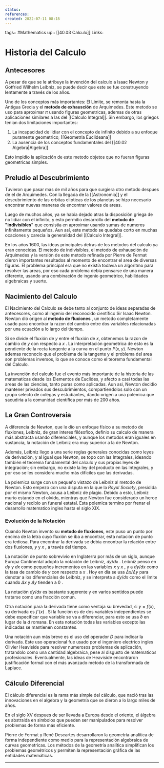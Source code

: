 ```yaml
---
status:
references:
created: 2022-07-11 08:18
---
```

tags:: #Mathematics 
up:: [[40.03 Calculo]]
Links: 
# Historia del Calculo
## Antecesores
A pesar de que se le atribuye la invención del calculo a Isaac Newton y Gotfried Wilhelm Leibniz, se puede decir que este se fue construyendo lentamente a través de los años.

Uno de los conceptos más importantes: El Limite, se remonta hasta la Antigua Grecia y el **metodo de exhausción** de Arquimedes. Este metodo se uso para aproximar $\pi$ usando figuras geometricas, ademas de otras aplicaciones similares a las del [[Calculo Integral]]. Sin embargo, los griegos tenian dos limitaciones importantes:
1. La incapacidad de lidiar con el concepto de infinito debido a su enfoque puramente geometrico; [[Geometria Euclideana]]
2. La ausencia de los conceptos fundamentales del [[40.02 Algebra|Algebra]]

Esto impidio la aplicación de este metodo objetos que no fueran figuras geometricas simples.

## Preludio al Descubrimiento
Tuvieron que pasar mas de mil años para que surgiera otro metodo despues de el de Arquimedes. Con la llegada de la [[Astronomia]] y el descubrimiento de las orbitas elipticas de los planetas se hizo necesario encontrar nuevas maneras de encontrar valores de areas.

Luego de muchos años, ya se habia dejado atras la disposición griega de no lidiar con el infinito, y esto permitio desarrollo del **metodo de "indivisibles"** que consistia en aproximar usando sumas de numeros infinitamente pequeños. Aun así, este metodo se quedaba corto en muchas ocaciones y carecia la generalidad del [[Calculo Integral]].

En los años 1600, las ideas principales detras de los metodos del calculo ya eran conocidas. El metodo de indivisibles, el metodo de exhausción de Arquimedes y la versión de este metodo refinada por Pierre de Fermat dieron importantes resultados al momento de encontrar el area de diversas figuras. El problema principal era que no existía todavía un algoritmo para resolver las areas, por eso cada problema debia pensarse de una manera diferente, usando una combinación de ingenio geometrico, habilidades algebraicas y suerte.

## Nacimiento del Calculo
El Nacimiento del Calculo se debe tanto al conjunto de ideas separadas de antecesores, como al ingenio del reconocido científico Sir Isaac Newton. Newton dió origen al **metodo de fluxiones** , un metodo completamente usado para encontrar la razon del cambio entre dos variables relacionadas por una ecuación a lo largo del tiempo.

Si se divide el fluxión de $y$ entre el fluxión de $x$, obtenemos la razon de cambio de $y$ con respecto a $x$ . La interpretación geometrica de esto es la pendiente de la recta tangente a la curva en el punto $P(x,y)$. Newton ademas reconocio que el problema de la tangente y el problema del area son problemas inversos, lo que se conoce como el teorema fundamental del Calculo.

La invención del calculo fue el evento más importante de la historia de las matematicas desde los Elementos de Euclides, y afecto a casi todas las areas de las ciencias, tanto puras como aplicadas. Aun asi, Newton decidio mantener privados sus descubrimientos, compartiendolos solo con un grupo selecto de colegas y estudiantes, dando origen a una polemica que sacudiria a la comunidad científica por más de 200 años.

## La Gran Controversia
A diferencia de Newton, que le dio un enfoque físico a su metodo de fluxiones, Leibniz, de gran interes filósofico, definio su calculo de manera más abstracta usando diferenciales, y aunque los metodos eran iguales en sustancia, la notación de Leibniz era muy superior a la de Newton. 

Además, Leibniz llego a una serie reglas generales conocidas como leyes de derivación, y al igual que Newton, se topo con las Integrales, ideando también el teorema fundamental del calculo y sus propias leyes de integración; sin embargo, no existe la ley del producto en las Integrales, y por eso se les considera mucho más dificiles que las derivadas.

La polemica surge con un pequeño vistazo de Leibniz al metodo de Newton. Esto empezo con una disputa en la que la *Royal Society*, presidida por el mismo Newton, acusa a Leibniz de plagio. Debido a esto, Leibniz murio estando en el olvido, mientras que Newton fue considerado un heroe nacional y recibio un funeral estatal. Esta polemica termino por frenar el desarrollo matematico ingles hasta el siglo XIX.

### Evolución de la Notación
Cuando Newton invento su **metodo de fluxiones**, este puso un punto por encima de la letra cuyo fluxión se iba a encontrar, esta notación de punto era tediosa. Para encontrar la derivada se debia encontrar la relación entre dos fluxiones, $y$ y $x$ , a través del tiempo.

La notación de punto sobrevivio en Inglaterra por más de un siglo, aunque Europa Continental adopto la notación de Leibniz, $dy/dx$ . Leibniz penso en $dy$ y $dx$ como pequeños incrementos en las variables $x$ y $x$ , y a $dy/dx$ como la tasa de cambio de $y$ con respecto a $x$ . Hoy en día se usa $\Delta x / \Delta y$  para denotar a los diferenciales de Leibniz, y se interpreta a $dy/dx$ como el limite cuando $\Delta x$ y $\Delta y$ tienden a $0$ .

La notación $dy/dx$ es bastante sugerente y en varios sentidos puede tratarse como una fracción comun. 

Otra notación para la derivada tiene como ventaja su brevedad, si $y = f(x)$, su derivada es $f´(x)$ . Si la función es de dos variables independientes se debe especificar que variable se va a diferenciar, para esto se usa $\partial$ en lugar de la $d$ romana. En esta notación todas las variables excepto las indicadas se mantienen constantes.

Una notación aun más breve es el uso del operador $D$ para indicar la derivada. Este uso operacional fue usado por el ingeniero electrico ingles Olivier Heaviside para resolver numerosos problemas de aplicación, tratandolo como una cantidad algebraica, pese al disgusto de matematicos profesionales. Eventualmente, las ideas de Heaviside encontraron justificación formal con el más avanzado metodo de la transformada de Laplace.

## Cálculo Diferencial
El cálculo diferencial es la rama más simple del cálculo, que nació tras las innovaciones en el algebra y la geometría que se dieron a lo largo miles de años. 

En el siglo XV despues de ser llevada a Europa desde el oriente, el álgebra es abstraida en simbolos que pueden ser manipulados para resolver problemas de forma más eficiente.

Pierre de Fermat y René Descartes desarrollaron la geometría analítica de forma independiente como medio para la representación algebraica de curvas geometricas. Los métodos de la geometría analítica simplifican los problemas geométricos y permiten la representación gráfica de las entidades matemáticas.
___

